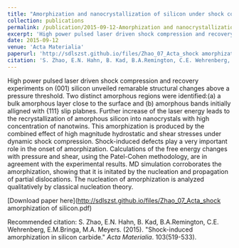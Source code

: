 ```yaml
---
title: "Amorphization and nanocrystallization of silicon under shock compression"
collection: publications
permalink: /publication/2015-09-12-Amorphization and nanocrystallization of silicon under shock compression
excerpt: 'High power pulsed laser driven shock compression and recovery experiments on (001) silicon unveiled remarable structural changes above a pressure threshold. Two distinct amorphous regions were identified:(a) a bulk amorphous layer close to the surface and (b) amorphous bands initially alligned with {111} slip plabnes. Further increase of the laser energy leads to the recrystallization of amorphous silicon into nanocrystals with high concentration of nanotwins. This amorphization is produced by the combined effect of high magnitude hydrostatic and shear stresses under dynamic shock compression. Shock-induced defects play a very important role in the onset of amorphization. Calculations of the free energy changes with pressure and shear, using the Patel-Cohen methodology, are in agreement with the experimental results. MD simulation corroborates the amorphization, showing that it is initated by the nucleation and propagation of partial dislocations. The nucleation of amorphization is analyzed qualitatively by classical nucleation theory.'
date: 2015-09-12
venue: 'Acta Materialia'
paperurl: 'http://sdlszst.github.io/files/Zhao_07_Acta_shock amorphization of silicon.pdf'
citation: 'S. Zhao, E.N. Hahn, B. Kad, B.A.Remington, C.E. Wehrenberg, E.M.Bringa, M.A. Meyers. (2015). &quot;Shock-induced amorphization in silicon carbide.&quot; <i>Acta Materialia</i>. 103(519-533).'
---
```

High power pulsed laser driven shock compression and recovery experiments on (001) silicon unveiled remarable structural changes above a pressure threshold. Two distinct amorphous regions were identified:(a) a bulk amorphous layer close to the surface and (b) amorphous bands initially alligned with {111} slip plabnes. Further increase of the laser energy leads to the recrystallization of amorphous silicon into nanocrystals with high concentration of nanotwins. This amorphization is produced by the combined effect of high magnitude hydrostatic and shear stresses under dynamic shock compression. Shock-induced defects play a very important role in the onset of amorphization. Calculations of the free energy changes with pressure and shear, using the Patel-Cohen methodology, are in agreement with the experimental results. MD simulation corroborates the amorphization, showing that it is initated by the nucleation and propagation of partial dislocations. The nucleation of amorphization is analyzed qualitatively by classical nucleation theory.

[Download paper here](http://sdlszst.github.io/files/Zhao_07_Acta_shock amorphization of silicon.pdf)

Recommended citation: S. Zhao, E.N. Hahn, B. Kad, B.A.Remington, C.E. Wehrenberg, E.M.Bringa, M.A. Meyers. (2015). "Shock-induced amorphization in silicon carbide." <i>Acta Materialia</i>. 103(519-533).